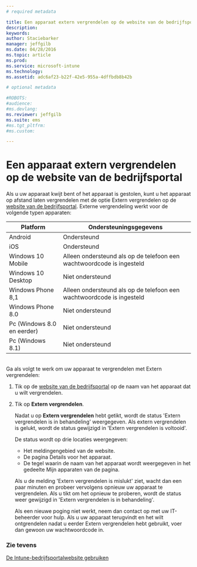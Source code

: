 ```yaml
---
# required metadata

title: Een apparaat extern vergrendelen op de website van de bedrijfsportal | Microsoft Intune
description:
keywords:
author: Staciebarker
manager: jeffgilb
ms.date: 04/28/2016
ms.topic: article
ms.prod:
ms.service: microsoft-intune
ms.technology:
ms.assetid: adc6af23-b22f-42e5-955a-4dffbdb8b42b

# optional metadata

#ROBOTS:
#audience:
#ms.devlang:
ms.reviewer: jeffgilb
ms.suite: ems
#ms.tgt_pltfrm:
#ms.custom:

---
```



# Een apparaat extern vergrendelen op de website van de bedrijfsportal

Als u uw apparaat kwijt bent of het apparaat is gestolen, kunt u het apparaat op afstand laten vergrendelen met de optie Extern vergrendelen op de [website van de bedrijfsportal](http://portal.manage.microsoft.com). Externe vergrendeling werkt voor de volgende typen apparaten:

Platform  |Ondersteuningsgegevens  
---------|---------
Android | Ondersteund       
iOS | Ondersteund
Windows 10 Mobile | Alleen ondersteund als op de telefoon een wachtwoordcode is ingesteld     
Windows 10 Desktop | Niet ondersteund  
Windows Phone 8,1 | Alleen ondersteund als op de telefoon een wachtwoordcode is ingesteld
Windows Phone 8.0 | Niet ondersteund
Pc (Windows 8.0 en eerder) | Niet ondersteund       
Pc (Windows 8.1) | Niet ondersteund

</br>
Ga als volgt te werk om uw apparaat te vergrendelen met Extern vergrendelen:

1.  Tik op de [website van de bedrijfsportal](http://portal.manage.microsoft.com) op de naam van het apparaat dat u wilt vergrendelen.

2.  Tik op **Extern vergrendelen**.

    Nadat u op **Extern vergrendelen** hebt getikt, wordt de status 'Extern vergrendelen is in behandeling' weergegeven.  Als extern vergrendelen is gelukt, wordt de status gewijzigd in 'Extern vergrendelen is voltooid'.

    De status wordt op drie locaties weergegeven:

    * Het meldingengebied van de website. 
    * De pagina Details voor het apparaat.
    * De tegel waarin de naam van het apparaat wordt weergegeven in het gedeelte Mijn apparaten van de pagina.

    Als u de melding 'Extern vergrendelen is mislukt' ziet, wacht dan een paar minuten en probeer vervolgens opnieuw uw apparaat te vergrendelen. Als u tikt om het opnieuw te proberen, wordt de status weer gewijzigd in 'Extern vergrendelen is in behandeling'. 

    Als een nieuwe poging niet werkt, neem dan contact op met uw IT-beheerder voor hulp. Als u uw apparaat terugvindt en het wilt ontgrendelen nadat u eerder Extern vergrendelen hebt gebruikt, voer dan gewoon uw wachtwoordcode in.


### Zie tevens
[De Intune-bedrijfsportalwebsite gebruiken](using-the-intune-company-portal-website.md)

<!--HONumber=May16_HO1-->


